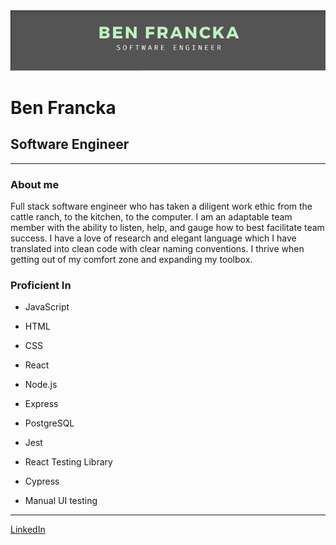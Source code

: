 <img src="https://github.com/BenFrancka/BenFrancka/blob/main/header.png">

# Ben Francka
## Software Engineer
---
### About me
Full stack software engineer who has taken a diligent work ethic from the cattle ranch, to the kitchen, to the computer. I am an adaptable team member with the ability to listen, help, and gauge how to best facilitate team success. I have a love of research and elegant language which I have translated into clean code with clear naming conventions. I thrive when getting out of my comfort zone and expanding my toolbox.

### Proficient In
- JavaScript
- HTML
- CSS
- React
- Node.js
- Express
- PostgreSQL

- Jest
- React Testing Library
- Cypress
- Manual UI testing
---
[LinkedIn](https://www.linkedin.com/in/ben-francka/)






